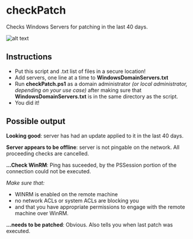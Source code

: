 # checkPatch
Checks Windows Servers for patching in the last 40 days.

![alt text](https://i.imgur.com/ZEAKHIi.png "checkPatch in action!")

## Instructions
- Put this script and .txt list of files in a secure location!
- Add servers, one line at a time to **WindowsDomainServers.txt**
- Run **checkPatch.ps1** as a domain administrator *(or local administrator, depending on your use case)* after making sure that **WindowsDomainServers.txt** is in the same directory as the script.
- You did it!

## Possible output

**Looking good**: server has had an update applied to it in the last 40 days.

**Server appears to be offline**: server is not pingable on the network. All proceeding checks are cancelled.

**...Check WinRM**: Ping has suceeded, by the PSSession portion of the connection could not be executed. 

*Make sure that:*
- WINRM is enabled on the remote machine
- no network ACLs or system ACLs are blocking you
- and that you have appropriate permissions to engage with the remote machine over WinRM.

**...needs to be patched**: Obvious. Also tells you when last patch was executed. 

